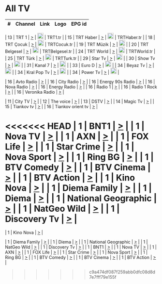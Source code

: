 <h1>All TV</h1>

| #   | Channel        | Link  | Logo | EPG id |
|:---:|:--------------:|:-----:|:----:|:------:|

| 13  | TRT 1            | [>](https://tv-trt1.medya.trt.com.tr/master.m3u8) | <img height="20" src="https://i.imgur.com/j786OLG.png"/> | TRT1.tr |
| 15  | TRT Haber        | [>](https://tv-trthaber.medya.trt.com.tr/master.m3u8) | <img height="20" src="https://i.imgur.com/OVfo8Ab.png"/> | TRTHaber.tr |
| 18  | TRT Çocuk        | [>](https://tv-trtcocuk.medya.trt.com.tr/master.m3u8) | <img height="20" src="https://i.imgur.com/QLFmD6d.png"/> | TRTCocuk.tr |
| 19  | TRT Müzik        | [>](https://tv-trtmuzik.medya.trt.com.tr/master.m3u8) | <img height="20" src="https://i.imgur.com/fIVFCEd.png"/> |
| 20  | TRT Belgesel     | [>](https://tv-trtbelgesel.medya.trt.com.tr/master.m3u8) | <img height="20" src="https://i.imgur.com/MGO87pe.png"/> | TRTBelgesel.tr |
| 24  | TRT World        | [>](https://tv-trtworld.medya.trt.com.tr/master.m3u8) | <img height="20" src="https://i.imgur.com/JEA2xpv.png"/> | TRTWorld.tr |
| 25  | TRT Türk         | [>](https://tv-trtturk.medya.trt.com.tr/master.m3u8) | <img height="20" src="https://i.imgur.com/OSTOQNw.png"/> | TRTTurk.tr |
| 29  | Star Tv   | [>](https://dogus-live.daioncdn.net/startv/startv_360p.m3u8) | <img height="20" src="https://i.imgur.com/IebUZx1.png"/> |
| 30  | Show Tv     | [>](https://ciner-live.daioncdn.net/showtv/showtv.m3u8) | <img height="20" src="https://i.imgur.com/IebUZx1.png"/> |
| 31  | Kanal 7     | [>](https://kanal7-live.daioncdn.net/kanal7/kanal7.m3u8) | <img height="20" src="https://i.imgur.com/IebUZx1.png"/> |
| 33  | Euro D    | [>](https://www.youtube.com/user/KanalD/live) | <img height="20" src="https://i.imgur.com/IebUZx1.png"/> |
| 34  | Beyaz Tv     | [>](https://beyaztv-live.daioncdn.net/beyaztv/beyaztv.m3u8) | <img height="20" src="https://i.imgur.com/IebUZx1.png"/> |
| 34  | Kral Pop Tv     | [>](https://www.youtube.com/watch?v=GuFTuKoXepw) | <img height="20" src="https://i.imgur.com/IebUZx1.png"/> |
| 34  | Power Tv     | [>](https://livetv.powerapp.com.tr/powerTV/powerhd.smil/chunklist.m3u8) | <img height="20" src="https://i.imgur.com/IebUZx1.png"/> |

| 16  | Avto Radio | [>](http://stream.metacast.eu/avtoradio.mp3.m3u) |
| 16  | City Radio | [>](http://stream.metacast.eu/city.aac.m3u) |
| 16  | Energy 90s Radio | [>](http://stream.metacast.eu/energy-90s.m3u) |
| 16  | Nova Radio | [>](http://stream.metacast.eu/nova.aac.m3u) |
| 16  | Energy Radio | [>](http://stream.metacast.eu/nrj.aac.m3u) |
| 16  | Radio 1 | [>](http://stream.metacast.eu/radio1.aac.m3u) |
| 16  | Radio 1 Rock | [>](http://stream.metacast.eu/radio1rock.aac.m3u) |
| 16  | Veronika Radio | [>](http://stream.metacast.eu/veronika.aac.m3u) |

| 11  | City TV | [>](https://tv.city.bg/play/tshls/citytv/index.m3u8) |
| 12  | The voice | [>](https://bss1.neterra.tv/thevoice/thevoice.m3u8) |
| 13  | DSTV | [>](http://46.249.95.140:8081/hls/data.m3u8) |
| 14  | Magic Tv | [>](https://bss1.neterra.tv/magictv/magictv.m3u8) |
| 15  | Tiankov tv | [>](https://streamer103.neterra.tv/tiankov-folk/live.m3u8) |
| 16  | Tiankov orient tv | [>](https://streamer103.neterra.tv/tiankov-orient/live.m3u8) |

<<<<<<< HEAD
| 1 | BNT1 | [>](https://ymkaya.xyz:26061/tv/bnt1/playlist.m3u8?wmsAuthSign=c2VydmVyX3RpbWU9NS8yOS8yMDI1IDE6MDQ6MDYgUE0maGFzaF92YWx1ZT1XZ3ExcjltZVkrQnJ0M013RVg1cXNRPT0mdmFsaWRtaW51dGVzPTYw) |
| 1 | Nova TV | [>](https://ymkaya.xyz:26061/tv/novatv/playlist.m3u8?wmsAuthSign=c2VydmVyX3RpbWU9NS8yOS8yMDI1IDE6MDQ6MTYgUE0maGFzaF92YWx1ZT1WM3FxMjJvRUU2TzZWYmNzM0Zxc2R3PT0mdmFsaWRtaW51dGVzPTYw) |
| 1 | AXN | [>](https://ymkaya.xyz:26061/tv/axn/playlist.m3u8?wmsAuthSign=c2VydmVyX3RpbWU9NS8yOS8yMDI1IDE6MDQ6MjYgUE0maGFzaF92YWx1ZT10U2pCSkxyOXVBeTV1YmlheDdrbE53PT0mdmFsaWRtaW51dGVzPTYw) |
| 1 | FOX Life | [>](https://ymkaya.xyz:26061/tv/foxlife/playlist.m3u8?wmsAuthSign=c2VydmVyX3RpbWU9NS8yOS8yMDI1IDE6MDQ6MzYgUE0maGFzaF92YWx1ZT0vNjljQ3hPS1J2R2ZRcm9UeFRlMnlRPT0mdmFsaWRtaW51dGVzPTYw) |
| 1 | Star Crime | [>](https://ymkaya.xyz:26061/tv/foxcrime/playlist.m3u8?wmsAuthSign=c2VydmVyX3RpbWU9NS8yOS8yMDI1IDE6MDQ6NDYgUE0maGFzaF92YWx1ZT1oOVpZNjlJdzFKT2NzT3BFM01qL0hnPT0mdmFsaWRtaW51dGVzPTYw) |
| 1 | Nova Sport | [>](https://ymkaya.xyz:26061/tv/novasport/playlist.m3u8?wmsAuthSign=c2VydmVyX3RpbWU9NS8yOS8yMDI1IDE6MDQ6NTcgUE0maGFzaF92YWx1ZT1La2xzaGNkOUtUZ3NHRitCbjMvT0hnPT0mdmFsaWRtaW51dGVzPTYw) |
| 1 | Ring BG | [>](https://ymkaya.xyz:26061/tv/ringbg/playlist.m3u8?wmsAuthSign=c2VydmVyX3RpbWU9NS8yOS8yMDI1IDE6MDU6MDcgUE0maGFzaF92YWx1ZT1TV2dVZFA3NXpMY1hPamR2YVh6Ukx3PT0mdmFsaWRtaW51dGVzPTYw) |
| 1 | BTV Comedy | [>](https://ymkaya.xyz:26061/tv/btvcomedy/playlist.m3u8?wmsAuthSign=c2VydmVyX3RpbWU9NS8yOS8yMDI1IDE6MDU6MTYgUE0maGFzaF92YWx1ZT1XQ1NJY1V4bTZVcUhONFlpNndQdEdnPT0mdmFsaWRtaW51dGVzPTYw) |
| 1 | BTV Cinema | [>](https://ymkaya.xyz:26061/tv/btvcinema/playlist.m3u8?wmsAuthSign=c2VydmVyX3RpbWU9NS8yOS8yMDI1IDE6MDU6MjYgUE0maGFzaF92YWx1ZT0yU210c1FsUmVhQVdjL1hsN2c0Ukp3PT0mdmFsaWRtaW51dGVzPTYw) |
| 1 | BTV Action | [>](https://ymkaya.xyz:26061/tv/btvaction/playlist.m3u8?wmsAuthSign=c2VydmVyX3RpbWU9NS8yOS8yMDI1IDE6MDU6MzYgUE0maGFzaF92YWx1ZT1FZnVFUklmcERwWVQ3YmhEL2ZFdVV3PT0mdmFsaWRtaW51dGVzPTYw) |
| 1 | Kino Nova | [>](https://ymkaya.xyz:26061/tv/kinonova/playlist.m3u8?wmsAuthSign=c2VydmVyX3RpbWU9NS8yOS8yMDI1IDE6MDU6NDYgUE0maGFzaF92YWx1ZT1kUGFSdmhmL0YzdG5SL2YvdERyYUdnPT0mdmFsaWRtaW51dGVzPTYw) |
| 1 | Diema Family | [>](https://ymkaya.xyz:26061/tv/diemafamily/playlist.m3u8?wmsAuthSign=c2VydmVyX3RpbWU9NS8yOS8yMDI1IDE6MDU6NTYgUE0maGFzaF92YWx1ZT1ma0krYWQvdlBuaG1xRHVRTEFyQmR3PT0mdmFsaWRtaW51dGVzPTYw) |
| 1 | Diema | [>](https://ymkaya.xyz:26061/tv/diema/playlist.m3u8?wmsAuthSign=c2VydmVyX3RpbWU9NS8yOS8yMDI1IDE6MDY6MDYgUE0maGFzaF92YWx1ZT1LNXk2M2dUQ2duM2I1MWNZTWJtakZRPT0mdmFsaWRtaW51dGVzPTYw) |
| 1 | National Geographic | [>](https://ymkaya.xyz:26061/tv/natgeo/playlist.m3u8?wmsAuthSign=c2VydmVyX3RpbWU9NS8yOS8yMDI1IDE6MDY6MTYgUE0maGFzaF92YWx1ZT1SRHpjYzAyTFN4cjVOYnkxMU9qTTVRPT0mdmFsaWRtaW51dGVzPTYw) |
| 1 | NatGeo Wild | [>](https://ymkaya.xyz:26061/tv/natgeowild/playlist.m3u8?wmsAuthSign=c2VydmVyX3RpbWU9NS8yOS8yMDI1IDE6MDY6MjYgUE0maGFzaF92YWx1ZT01dnAwcjZSRTBhUVZRMkxrVm1CUjd3PT0mdmFsaWRtaW51dGVzPTYw) |
| 1 | Discovery Tv | [>](https://ymkaya.xyz:26061/tv/discovery/playlist.m3u8?wmsAuthSign=c2VydmVyX3RpbWU9NS8yOS8yMDI1IDE6MDY6MzYgUE0maGFzaF92YWx1ZT1ycDBXMXY2YnlJWUl0Rm8vSTNkb01BPT0mdmFsaWRtaW51dGVzPTYw) |
=======


| 1 | Kino Nova | [>](https://ymkaya.xyz:11336/tv/kinonova/playlist.m3u8?wmsAuthSign=c2VydmVyX3RpbWU9MS8yLzIwMjUgNDo0MDoyMCBBTSZoYXNoX3ZhbHVlPWlFS1FrWEtMMVRFM3l5YklUWUJQUHc9PSZ2YWxpZG1pbnV0ZXM9NjA=) |

| 1 | Diema Family | [>](https://ymkaya.xyz:11336/tv/diemafamily/playlist.m3u8?wmsAuthSign=c2VydmVyX3RpbWU9MS8yLzIwMjUgNDo0MDozMCBBTSZoYXNoX3ZhbHVlPUVUaTVKTldvZTF5WVVCM0YwL21kaXc9PSZ2YWxpZG1pbnV0ZXM9NjA=) |
| 1 | Diema | [>](https://ymkaya.xyz:11336/tv/diema/playlist.m3u8?wmsAuthSign=c2VydmVyX3RpbWU9MS8yLzIwMjUgNDo0MDo0MCBBTSZoYXNoX3ZhbHVlPVlYMWVJT2NuUjNpUTBsaytEUFFOS2c9PSZ2YWxpZG1pbnV0ZXM9NjA=) |
| 1 | National Geographic | [>](https://ymkaya.xyz:11336/tv/natgeo/playlist.m3u8?wmsAuthSign=c2VydmVyX3RpbWU9MS8yLzIwMjUgNDo0MTo0MSBBTSZoYXNoX3ZhbHVlPTJQTlVmcG5nYWx0M013eUhGRGxnd0E9PSZ2YWxpZG1pbnV0ZXM9NjA=) |
| 1 | NatGeo Wild | [>](https://ymkaya.xyz:11336/tv/natgeowild/playlist.m3u8?wmsAuthSign=c2VydmVyX3RpbWU9MS8yLzIwMjUgNDo0MTo1MSBBTSZoYXNoX3ZhbHVlPVl1OXZaTTliN0hGWEN3eDBYd1duNkE9PSZ2YWxpZG1pbnV0ZXM9NjA=) |
| 1 | Discovery Tv | [>](https://ymkaya.xyz:11336/tv/discovery/playlist.m3u8?wmsAuthSign=c2VydmVyX3RpbWU9MS8yLzIwMjUgNDo0MjowMSBBTSZoYXNoX3ZhbHVlPWtBQmdLNlY2RmQwWElzMVYzSDJyVkE9PSZ2YWxpZG1pbnV0ZXM9NjA=) |
| 1 | BNT1 | [>](https://ymkaya.xyz:11336/tv/bnt1/playlist.m3u8?wmsAuthSign=c2VydmVyX3RpbWU9MS8yLzIwMjUgNDozODozOCBBTSZoYXNoX3ZhbHVlPVVrMVlRQXpJWlhYeUh6ZFVpSC9NMUE9PSZ2YWxpZG1pbnV0ZXM9NjA=) |
| 1 | Nova TV | [>](https://ymkaya.xyz:11336/tv/novatv/playlist.m3u8?wmsAuthSign=c2VydmVyX3RpbWU9MS8yLzIwMjUgNDozODo0OCBBTSZoYXNoX3ZhbHVlPUVxQjh1a0ZzYkVGZU8zZDFGTzdreVE9PSZ2YWxpZG1pbnV0ZXM9NjA=) |
| 1 | AXN | [>](https://ymkaya.xyz:11336/tv/axn/playlist.m3u8?wmsAuthSign=c2VydmVyX3RpbWU9MS8yLzIwMjUgNDozODo1OCBBTSZoYXNoX3ZhbHVlPUpkWStGY1hkNXhaOVpPZ0thQ0FZL3c9PSZ2YWxpZG1pbnV0ZXM9NjA=) |
| 1 | FOX Life | [>](https://ymkaya.xyz:11336/tv/foxlife/playlist.m3u8?wmsAuthSign=c2VydmVyX3RpbWU9MS8yLzIwMjUgNDozOToxMCBBTSZoYXNoX3ZhbHVlPWt1ZDc1T3AzYlZDTjJnSy9TU0xJZlE9PSZ2YWxpZG1pbnV0ZXM9NjA=) |
| 1 | Star Crime | [>](https://ymkaya.xyz:11336/tv/foxcrime/playlist.m3u8?wmsAuthSign=c2VydmVyX3RpbWU9MS8yLzIwMjUgNDozOToyMCBBTSZoYXNoX3ZhbHVlPXIwVU45Nm9FR1l2enNkTG9TanBxbmc9PSZ2YWxpZG1pbnV0ZXM9NjA=) |
| 1 | Nova Sport | [>](https://ymkaya.xyz:11336/tv/novasport/playlist.m3u8?wmsAuthSign=c2VydmVyX3RpbWU9MS8yLzIwMjUgNDozOTozMCBBTSZoYXNoX3ZhbHVlPXlSZ0UxazVaM0xhSmc0NmR4T0c1T2c9PSZ2YWxpZG1pbnV0ZXM9NjA=) |
| 1 | Ring BG | [>](https://ymkaya.xyz:11336/tv/ringbg/playlist.m3u8?wmsAuthSign=c2VydmVyX3RpbWU9MS8yLzIwMjUgNDozOTo0MCBBTSZoYXNoX3ZhbHVlPTR4aUlFNHVUYWN4enY1WkVuOFZma2c9PSZ2YWxpZG1pbnV0ZXM9NjA=) |
| 1 | BTV Comedy | [>](https://ymkaya.xyz:11336/tv/btvcomedy/playlist.m3u8?wmsAuthSign=c2VydmVyX3RpbWU9MS8yLzIwMjUgNDozOTo1MCBBTSZoYXNoX3ZhbHVlPUtrMTJ2RHNTTUU1RFp1ZkVOdXFSK3c9PSZ2YWxpZG1pbnV0ZXM9NjA=) |
| 1 | BTV Cinema | [>](https://ymkaya.xyz:11336/tv/btvcinema/playlist.m3u8?wmsAuthSign=c2VydmVyX3RpbWU9MS8yLzIwMjUgNDozOTo1OSBBTSZoYXNoX3ZhbHVlPTZWcU9FZW56cG1NM1lrYy8xNE5NeHc9PSZ2YWxpZG1pbnV0ZXM9NjA=) |
| 1 | BTV Action | [>](https://ymkaya.xyz:11336/tv/btvaction/playlist.m3u8?wmsAuthSign=c2VydmVyX3RpbWU9MS8yLzIwMjUgNDo0MDoxMCBBTSZoYXNoX3ZhbHVlPUlDd0ErRkZVWThyMVZwR3c2REdGZ3c9PSZ2YWxpZG1pbnV0ZXM9NjA=) |
>>>>>>> c9a474df087f259abb0dfc08d8d7e7fff79e155f
